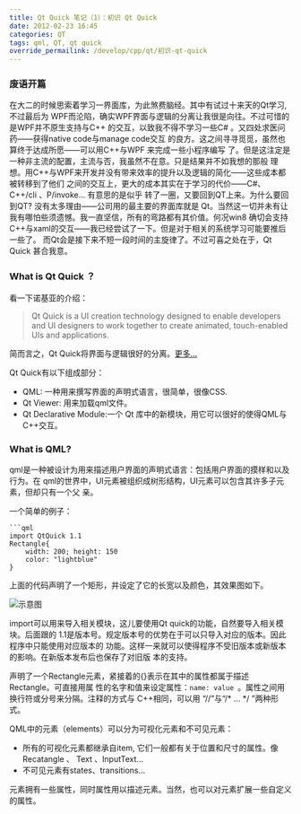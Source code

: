 ```yaml
---
title: Qt Quick 笔记（1）：初识 Qt Quick
date: 2012-02-23 16:45
categories: QT
tags: qml, QT, qt quick
override_permailink: /develop/cpp/qt/初识-qt-quick
---
```


### 废语开篇

在大二的时候思索着学习一界面库，为此煞费脑经。其中有试过十来天的Qt学习,不过最后为
WPF而沦陷，确实WPF界面与逻辑的分离让我很是向往。不过可惜的是WPF并不原生支持与C++
的交互，以致我不得不学习一些C\# 。又四处求医问药——获得native code与manage code交互
的良方。这之间寻寻觅觅，虽然也算终于达成所愿——可以用C++与WPF 来完成一些小程序编写
了。但是这注定是一种非主流的配置，主流与否，我虽然不在意。只是结果并不如我想的那般
理想。用C++与WPF来开发并没有带来效率的提升以及逻辑的简化——这些成本都被转移到了他们
之间的交互上，更大的成本其实在于学习的代价——C\#、C++/cli 、P/invoke… 有意思的是似乎
转了一圈，又要回到QT上来。为什么要回到QT? 没有太多理由——公司用的最主要的界面库就是
Qt。当然这一切并未有让我有哪怕些须遗憾。我一直坚信，所有的弯路都有其价值。何况win8
确切会支持C++与xaml的交互——我已经尝试了一下。但是对于相关的系统学习可能要推后一些了。
而Qt会是接下来不短一段时间的主旋律了。不过可喜之处在于，Qt Quick 甚合我意。

### What is Qt Quick ？

看一下诺基亚的介绍：

> Qt Quick is a UI creation technology designed to enable developers and UI 
> designers to work together to create animated, touch-enabled UIs and applications.

简而言之，Qt Quick将界面与逻辑很好的分离。[更多…][]

Qt Quick有以下组成部分：

-   QML: 一种用来撰写界面的声明式语言，很简单，很像CSS.
-   Qt Viewer: 用来加载qml文件。
-   Qt Declarative Module:一个 Qt 库中的新模块，用它可以很好的使得QML与 C++交互。

### What is QML?

qml是一种被设计为用来描述用户界面的声明式语言：包括用户界面的摸样和以及行为。在
qml的世界中，UI元素被组织成树形结构，UI元素可以包含其许多子元素，但却只有一个父
亲。

一个简单的例子：

    ```qml
    import QtQuick 1.1
    Rectangle{
        width: 200; height: 150
        color: "lightblue"
    }

上面的代码声明了一个矩形，并设定了它的长宽以及颜色，其效果图如下。

![示意图][Pic1]

import可以用来导入相关模块，这儿要使用Qt quick的功能，自然要导入相关模块。后面跟的
1.1是版本号。规定版本号的优势在于可以只导入对应的版本。因此程序中只能使用对应版本的
功能。这样一来就可以使得程序不受旧版本或新版本的影响。在新版本发布后也保存了对旧版
本的支持。

声明了一个Rectangle元素，紧接着的{}表示在其中的属性都属于描述Rectangle。可直接用属
性的名字和值来设定属性：`name: value `。属性之间用换行符或分号来分隔。注释的方式与
C++相同，可以用 “//”与“/\* … \*/ ”两种形式。

QML中的元素（elements）可以分为可视化元素和不可见元素：

-   所有的可视化元素都继承自item, 它们一般都有关于位置和尺寸的属性。像Recatangle 、
    Text 、InputText…
-   不可见元素有states、transitions…

元素拥有一些属性，同时属性用以描述元素。当然，也可以对元素扩展一些自定义的属性。

[更多…]: http://qt.nokia.com/products/library/qt-quick
[Pic1]: http://www.roading.org/images/2012-02/image_thumb.png
